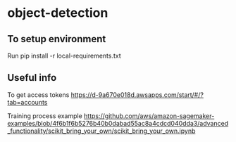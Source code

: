 # object-detection

## To setup environment
Run pip install -r local-requirements.txt

## Useful info
To get access tokens
https://d-9a670e018d.awsapps.com/start/#/?tab=accounts

Training process example
https://github.com/aws/amazon-sagemaker-examples/blob/4f6b1f6b5276b40b0dabad55ac8a4cdcd040dda3/advanced_functionality/scikit_bring_your_own/scikit_bring_your_own.ipynb

